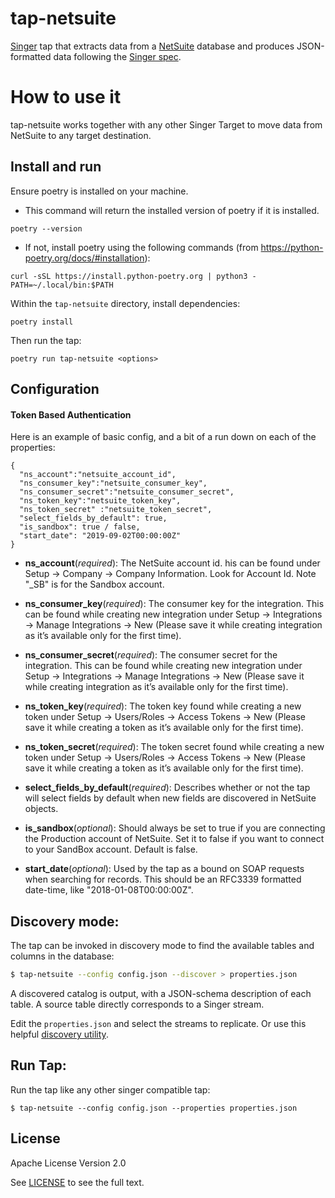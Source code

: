 # tap-netsuite

[Singer](https://www.singer.io/) tap that extracts data from a [NetSuite](https://www.netsuite.com/) database and produces JSON-formatted data following the [Singer spec](https://github.com/singer-io/getting-started/blob/master/SPEC.md).

# How to use it
tap-netsuite works together with any other Singer Target to move data from NetSuite to any target destination.


## Install and run

Ensure poetry is installed on your machine. 

- This command will return the installed version of poetry if it is installed.
```
poetry --version
```

- If not, install poetry using the following commands (from https://python-poetry.org/docs/#installation):
```
curl -sSL https://install.python-poetry.org | python3 -
PATH=~/.local/bin:$PATH
```

Within the `tap-netsuite` directory, install dependencies:
```
poetry install
```

Then run the tap:
```
poetry run tap-netsuite <options>
```


## Configuration
#### Token Based Authentication

Here is an example of basic config, and a bit of a run down on each of the properties:
```
{
  "ns_account":"netsuite_account_id",
  "ns_consumer_key":"netsuite_consumer_key",
  "ns_consumer_secret":"netsuite_consumer_secret",
  "ns_token_key":"netsuite_token_key",
  "ns_token_secret" :"netsuite_token_secret",
  "select_fields_by_default": true,
  "is_sandbox": true / false,
  "start_date": "2019-09-02T00:00:00Z"
}
```
- **ns_account**(_required_): The NetSuite account id. his can be found under Setup -> Company -> Company Information. Look for Account Id. Note "_SB" is for the Sandbox account.


- **ns_consumer_key**(_required_): The consumer key for the integration. This can be found while creating new integration under Setup -> Integrations -> Manage Integrations -> New (Please save it while creating integration as it’s available only for the first time).


- **ns_consumer_secret**(_required_): The consumer secret for the integration. This can be found while creating new integration under Setup -> Integrations -> Manage Integrations -> New (Please save it while creating integration as it’s available only for the first time).


- **ns_token_key**(_required_): The token key found while creating a new token under Setup -> Users/Roles -> Access Tokens -> New (Please save it while creating a token as it’s available only for the first time).


- **ns_token_secret**(_required_): The token secret found while creating a new token under Setup -> Users/Roles -> Access Tokens -> New (Please save it while creating a token as it’s available only for the first time).


- **select_fields_by_default**(_required_): Describes whether or not the tap will select fields by default when new fields are discovered in NetSuite objects.


- **is_sandbox**(_optional_): Should always be set to true if you are connecting the Production account of NetSuite. Set it to false if you want to connect to your SandBox account. Default is false.


- **start_date**(_optional_): Used by the tap as a bound on SOAP requests when searching for records. This should be an RFC3339 formatted date-time, like "2018-01-08T00:00:00Z".


## Discovery mode:

The tap can be invoked in discovery mode to find the available tables and
columns in the database:

```bash
$ tap-netsuite --config config.json --discover > properties.json
```

A discovered catalog is output, with a JSON-schema description of each table. A
source table directly corresponds to a Singer stream.

Edit the `properties.json` and select the streams to replicate. Or use this helpful [discovery utility](https://github.com/chrisgoddard/singer-discover).

## Run Tap:

Run the tap like any other singer compatible tap:

```
$ tap-netsuite --config config.json --properties properties.json
```

## License

Apache License Version 2.0

See [LICENSE](LICENSE) to see the full text.
